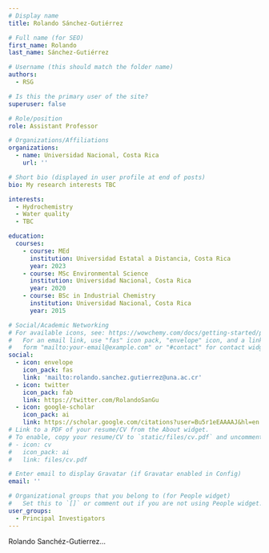 ```yaml
---
# Display name
title: Rolando Sánchez-Gutiérrez

# Full name (for SEO)
first_name: Rolando
last_name: Sánchez-Gutiérrez

# Username (this should match the folder name)
authors:
  - RSG

# Is this the primary user of the site?
superuser: false

# Role/position
role: Assistant Professor

# Organizations/Affiliations
organizations:
  - name: Universidad Nacional, Costa Rica
    url: ''

# Short bio (displayed in user profile at end of posts)
bio: My research interests TBC

interests:
  - Hydrochemistry
  - Water quality
  - TBC

education:
  courses:
    - course: MEd 
      institution: Universidad Estatal a Distancia, Costa Rica
      year: 2023
    - course: MSc Environmental Science
      institution: Universidad Nacional, Costa Rica
      year: 2020
    - course: BSc in Industrial Chemistry
      institution: Universidad Nacional, Costa Rica
      year: 2015

# Social/Academic Networking
# For available icons, see: https://wowchemy.com/docs/getting-started/page-builder/#icons
#   For an email link, use "fas" icon pack, "envelope" icon, and a link in the
#   form "mailto:your-email@example.com" or "#contact" for contact widget.
social:
  - icon: envelope
    icon_pack: fas
    link: 'mailto:rolando.sanchez.gutierrez@una.ac.cr'
  - icon: twitter
    icon_pack: fab
    link: https://twitter.com/RolandoSanGu
  - icon: google-scholar
    icon_pack: ai
    link: https://scholar.google.com/citations?user=Bu5r1eEAAAAJ&hl=en
# Link to a PDF of your resume/CV from the About widget.
# To enable, copy your resume/CV to `static/files/cv.pdf` and uncomment the lines below.
# - icon: cv
#   icon_pack: ai
#   link: files/cv.pdf

# Enter email to display Gravatar (if Gravatar enabled in Config)
email: ''

# Organizational groups that you belong to (for People widget)
#   Set this to `[]` or comment out if you are not using People widget.
user_groups:
  - Principal Investigators
---
```


Rolando Sanchéz-Gutierrez...
